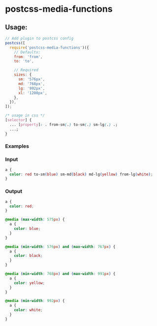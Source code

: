 # postcss-media-functions

## Usage:

```javascript
// Add plugin to postcss config
postcss([
  require('postcss-media-functions')({
    // Defaults:
    from: 'from',
    to: 'to',

    // Required
    sizes: {
      sm: '576px',
      md: '768px',
      lg: '992px',
      xl: '1200px',
    },
  }),
]);
```

```css
/* usage in css */
[selector] {
  ... [property]: . from-sm(.) to-sm(.) sm-lg(.) .;
  ...;
}
```

### Examples

### Input

```css
a {
  color: red to-sm(blue) sm-md(black) md-lg(yellow) from-lg(white);
}
```

### Output

```css
a {
  color: red;
}

@media (max-width: 575px) {
  a {
    color: blue;
  }
}

@media (min-width: 576px) and (max-width: 767px) {
  a {
    color: black;
  }
}

@media (min-width: 768px) and (max-width: 991px) {
  a {
    color: yellow;
  }
}

@media (min-width: 992px) {
  a {
    color: white;
  }
}
```
